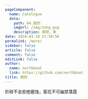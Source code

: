 ```yaml
---
pageComponent: 
  name: Catalogue
  data: 
    path: 04.我的
    imgUrl: /img/tong.png
    description: 来财，来
date: 2024-03-18 21:50:56
permalink: /more/
sidebar: false
article: false
comment: false
editLink: false
author: 
  name: northboat
  link: https://github.com/northboat
title: 我的
---
```


阶砖不会拒绝磨蚀，窗花不可幽禁落霞



